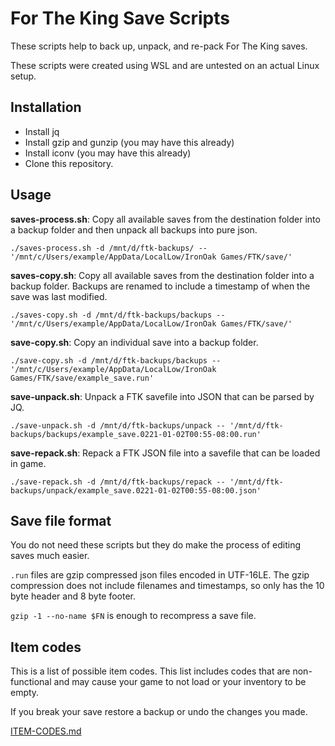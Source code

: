 # For The King Save Scripts

These scripts help to back up, unpack, and re-pack For The King saves.

These scripts were created using WSL and are untested on an actual Linux setup.

## Installation

* Install jq
* Install gzip and gunzip (you may have this already)
* Install iconv (you may have this already)
* Clone this repository.

## Usage

**saves-process.sh**: Copy all available saves from the destination folder into
a backup folder and then unpack all backups into pure json.

`./saves-process.sh -d /mnt/d/ftk-backups/ -- '/mnt/c/Users/example/AppData/LocalLow/IronOak Games/FTK/save/'`

**saves-copy.sh**: Copy all available saves from the destination folder into a
backup folder. Backups are renamed to include a timestamp of when the save was last modified.

`./saves-copy.sh -d /mnt/d/ftk-backups/backups -- '/mnt/c/Users/example/AppData/LocalLow/IronOak Games/FTK/save/'`

**save-copy.sh**: Copy an individual save into a backup folder.

`./save-copy.sh -d /mnt/d/ftk-backups/backups -- '/mnt/c/Users/example/AppData/LocalLow/IronOak Games/FTK/save/example_save.run'`

**save-unpack.sh**: Unpack a FTK savefile into JSON that can be parsed by JQ.

`./save-unpack.sh -d /mnt/d/ftk-backups/unpack -- '/mnt/d/ftk-backups/backups/example_save.0221-01-02T00:55-08:00.run'`

**save-repack.sh**: Repack a FTK JSON file into a savefile that can be loaded in game.

`./save-repack.sh -d /mnt/d/ftk-backups/repack -- '/mnt/d/ftk-backups/unpack/example_save.0221-01-02T00:55-08:00.json'`

## Save file format

You do not need these scripts but they do make the process of editing saves
much easier.

`.run` files are gzip compressed json files encoded in UTF-16LE. The gzip
compression does not include filenames and timestamps, so only has the 10
byte header and 8 byte footer.

`gzip -1 --no-name $FN` is enough to recompress a save file.

## Item codes

This is a list of possible item codes. This list includes codes that are
non-functional and may cause your game to not load or your inventory to be
empty.

If you break your save restore a backup or undo the changes you made.

[ITEM-CODES.md](ITEM-CODES.md)